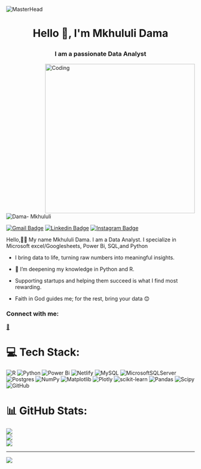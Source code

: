 ![MasterHead](https://thumbs.gfycat.com/BetterHandmadeGull-size_restricted.gif)
<h1 align="center">
  
  Hello 👋, I'm Mkhululi Dama​</h1>
<h3 align="center">I am a passionate Data Analyst  </h3>
<img align="right" alt="Coding" width="400" src="https://evyom.com/wp-content/uploads/2020/05/analytics-app.gif">


<p align="left"> <img src="https://komarev.com/ghpvc/?username=Dama-Mkhululi&label=Profile%20views&color=0e75b6&style=flat" alt="Dama- Mkhululi" /> </p>

[![Gmail Badge](https://img.shields.io/badge/-damamkhululi@gmail.com-c14438?style=flat-square&logo=Gmail&logoColor=white&link=mailto:damamkhululi@gmail.com)](mailto:damamkhululi@gmail.com)
[![Linkedin Badge](https://img.shields.io/badge/-LinkedIn-0e76a8?style=flat-square&logo=Linkedin&logoColor=white)](https://www.linkedin.com/in/damamkhululi/)
[![Instagram Badge](https://img.shields.io/badge/-Instagram-E4405F?style=flat-square&logo=Instagram&logoColor=white)](https://www.instagram.com/mkhululidama/)

Hello,👨‍🍳 My name Mkhululi Dama. I am a Data Analyst. I specialize in Microsoft excel/Googlesheets, Power Bi, SQL,and Python

- I bring data to life, turning raw numbers into meaningful insights.
  
- 🤝 I’m deepening my knowledge in Python and R.
- Supporting startups and helping them succeed is what I find most rewarding.

- Faith in God guides me; for the rest, bring your data 😊

<h3 align="left">Connect with me:</h3>
<p align="left">
<a href="mailto:damamkhululi@gmail.com" target="_blank" rel="noreferrer"> 📧 </a>


</p>

# 💻 Tech Stack:
![R](https://img.shields.io/badge/r-%23276DC3.svg?style=for-the-badge&logo=r&logoColor=white) ![Python](https://img.shields.io/badge/python-3670A0?style=for-the-badge&logo=python&logoColor=ffdd54) ![Power Bi](https://img.shields.io/badge/power_bi-F2C811?style=for-the-badge&logo=powerbi&logoColor=black) ![Netlify](https://img.shields.io/badge/netlify-%23000000.svg?style=for-the-badge&logo=netlify&logoColor=#00C7B7) ![MySQL](https://img.shields.io/badge/mysql-4479A1.svg?style=for-the-badge&logo=mysql&logoColor=white) ![MicrosoftSQLServer](https://img.shields.io/badge/Microsoft%20SQL%20Server-CC2927?style=for-the-badge&logo=microsoft%20sql%20server&logoColor=white) ![Postgres](https://img.shields.io/badge/postgres-%23316192.svg?style=for-the-badge&logo=postgresql&logoColor=white) ![NumPy](https://img.shields.io/badge/numpy-%23013243.svg?style=for-the-badge&logo=numpy&logoColor=white) ![Matplotlib](https://img.shields.io/badge/Matplotlib-%23ffffff.svg?style=for-the-badge&logo=Matplotlib&logoColor=black) ![Plotly](https://img.shields.io/badge/Plotly-%233F4F75.svg?style=for-the-badge&logo=plotly&logoColor=white) ![scikit-learn](https://img.shields.io/badge/scikit--learn-%23F7931E.svg?style=for-the-badge&logo=scikit-learn&logoColor=white) ![Pandas](https://img.shields.io/badge/pandas-%23150458.svg?style=for-the-badge&logo=pandas&logoColor=white) ![Scipy](https://img.shields.io/badge/SciPy-%230C55A5.svg?style=for-the-badge&logo=scipy&logoColor=%white) ![GitHub](https://img.shields.io/badge/github-%23121011.svg?style=for-the-badge&logo=github&logoColor=white)
# 📊 GitHub Stats:
![](https://github-readme-stats.vercel.app/api?username=LinoJnR&theme=dark&hide_border=false&include_all_commits=false&count_private=false)<br/>
![](https://nirzak-streak-stats.vercel.app/?user=LinoJnR&theme=dark&hide_border=false)<br/>
![](https://github-readme-stats.vercel.app/api/top-langs/?username=LinoJnR&theme=dark&hide_border=false&include_all_commits=false&count_private=false&layout=compact)

---
[![](https://visitcount.itsvg.in/api?id=LinoJnR&icon=0&color=0)](https://visitcount.itsvg.in)

<!-- Proudly created with GPRM ( https://gprm.itsvg.in ) -->

